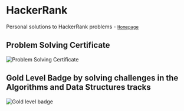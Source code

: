 # HackerRank
Personal solutions to HackerRank problems - [`Homepage`](https://www.hackerrank.com/gustavooliveiraf)

## Problem Solving Certificate
![Problem Solving Certificate](https://i.ibb.co/b1TfLWH/download.png)

## Gold Level Badge by solving challenges in the Algorithms and Data Structures tracks
![Gold level badge](https://i.ibb.co/PgrWLS5/Screenshot-from-2020-06-04-23-35-59.png)

